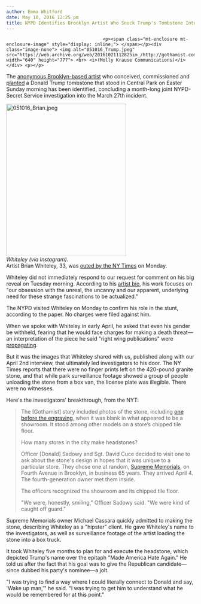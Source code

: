 ```yaml
---
author: Emma Whitford
date: May 10, 2016 12:25 pm
title: NYPD Identifies Brooklyn Artist Who Snuck Trump's Tombstone Into Central Park
---
```


	
										<p><span class="mt-enclosure mt-enclosure-image" style="display: inline;"> </span></p><div class="image-none"> <img alt="051016_Trump.jpeg" src="https://web.archive.org/web/20161021112825im_/http://gothamist.com/attachments/nyc_ewhitford/051016_Trump.jpeg" width="640" height="777"> <br> <i>(Molly Krause Communications)</i></div> <p></p>

<p>The <a href="https://web.archive.org/web/20161021112825/http://gothamist.com/2016/04/02/trump_tombstone_central_park.php#photo-1">anonymous Brooklyn-based artist</a> who conceived, commissioned and <a href="https://web.archive.org/web/20161021112825/http://gothamist.com/2016/03/27/photo_you_can_visit_donald_trumps_t.php">planted</a> a Donald Trump tombstone that stood in Central Park on Easter Sunday morning has been identified, concluding a month-long joint NYPD-Secret Service investigation into the March 27th incident. </p>

<p><span class="mt-enclosure mt-enclosure-image" style="display: inline;"> </span></p><div class="image-right"> <img alt="051016_Brian.jpeg" src="https://web.archive.org/web/20161021112825im_/http://gothamist.com/attachments/nyc_ewhitford/051016_Brian.jpeg" width="320" height="407"> <br> <i style=" width:320px; ;display:block"> Whiteley (via Instagram). </i></div> Artist Brian Whiteley, 33, was <a href="https://web.archive.org/web/20161021112825/http://www.nytimes.com/2016/05/10/nyregion/trump-headstone-in-central-park-mystery-solved.html?smid=nytcore-iphone-share&amp;smprod=nytcore-iphone&amp;_r=0">outed by the NY Times</a> on Monday. <p></p>

<p>Whiteley did not immediately respond to our request for comment on his big reveal on Tuesday morning. According to his <a href="https://web.archive.org/web/20161021112825/http://www.brianwhiteleyart.com/About-CV-Contact">artist bio</a>, his work focuses on &quot;our obsession with the unreal, the uncanny and our apparent, underlying need for these strange fascinations to be actualized.&quot; </p>

<p>The NYPD visited Whiteley on Monday to confirm his role in the stunt, according to the paper. No charges were filed against him. </p>

<p>When we spoke with Whiteley in early April, he asked that even his gender be withheld, fearing that he would face charges for making a death threat&#x2014;an interpretation of the piece he said &quot;right wing publications&quot; were <a href="https://web.archive.org/web/20161021112825/http://abcnews.go.com/Politics/trump-tombstone-found-central-park/story?id=37976495">propagating</a>.</p>

<p>But it was the images that Whiteley shared with us, published along with our April 2nd interview, that ultimately led investigators to his door. The NY Times reports that there were no finger prints left on the 420-pound granite stone, and that while park surveillance footage showed a group of people unloading the stone from a box van, the license plate was illegible. There were no witnesses. </p>

<p>Here&apos;s the investigators&apos; breakthrough, from the NYT: </p>

<blockquote>The [Gothamist] story included photos of the stone, including <a href="https://web.archive.org/web/20161021112825/http://gothamist.com/2016/04/02/trump_tombstone_central_park.php#photo-4">one before the engraving</a>, when it was blank in what appeared to be a showroom. It stood among other models on a store&#x2019;s chipped tile floor.

<p>How many stores in the city make headstones?</p>

<p>Officer [Donald] Sadowy and Sgt. David Cuce decided to visit one to ask about the stone&apos;s design in hopes that it was unique to a particular store. They chose one at random, <a href="https://web.archive.org/web/20161021112825/http://www.supremememorials.com/">Supreme Memorials</a>, on Fourth Avenue in Brooklyn, in business 65 years. They arrived April 4. The fourth-generation owner met them inside.</p>

<p>The officers recognized the showroom and its chipped tile floor.</p>

<p>&quot;We were, honestly, smiling,&quot; Officer Sadowy said. &quot;We were kind of caught off guard.&quot;</p></blockquote><p></p>

<p>Supreme Memorials owner Michael Cassara quickly admitted to making the stone, describing Whiteley as a &quot;hipster&quot; client. He gave Whiteley&apos;s name to the investigators, as well as surveillance footage of the artist loading the stone into a box truck. </p>

<p>It took Whiteley five months to plan for and execute the headstone, which depicted Trump&apos;s name over the epitaph &quot;Made America Hate Again.&quot; He told us after the fact that his goal was to give the Republican candidate&#x2014;since dubbed his party&apos;s nominee&#x2014;a jolt. </p>

<p>&quot;I was trying to find a way where I could literally connect to Donald and say, &apos;Wake up man,&apos;&quot; he said. &quot;I was trying to get him to understand what he would be remembered for at this point.&quot; </p>					
										
									
				